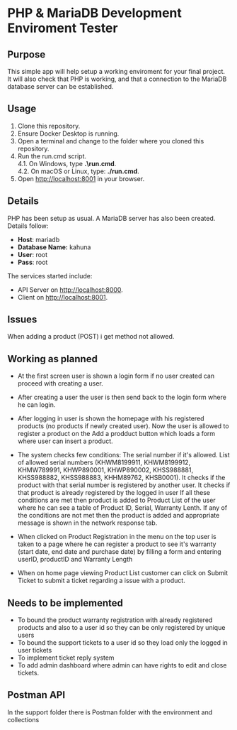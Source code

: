 # PHP & MariaDB Development Enviroment Tester

## Purpose

This simple app will help setup a working enviroment for your final project. It will also check that PHP is working, and that a connection to the MariaDB database server can be established. 

## Usage

1. Clone this repository.
2. Ensure Docker Desktop is running.
3. Open a terminal and change to the folder where you cloned this repository.
4. Run the run.cmd script.  
    4.1. On Windows, type **.\run.cmd**.    
    4.2. On macOS or Linux, type: **./run.cmd**.
5. Open [http://localhost:8001](https://localhost:8001) in your browser.

## Details

PHP has been setup as usual. A MariaDB server has also been created. Details follow:

- **Host**: mariadb
- **Database Name:** kahuna
- **User**: root
- **Pass**: root

The services started include:
- API Server on [http://localhost:8000](https://localhost:8000).
- Client on [http://localhost:8001](https://localhost:8001).

## Issues

When adding a product (POST) i get method not allowed.

## Working as planned

- At the first screen user is shown a login form if no user created can proceed with creating a user.
- After creating a user the user is then send back to the login form where he can login.
- After logging in user is shown the homepage with his registered products (no products if newly created user). Now the user is allowed to register a product on the Add a prodduct button which loads a form where user can insert a product.
- The system checks few conditions: 
    The serial number if it's allowed. List of allowed serial numbers (KHWM8199911, KHWM8199912, KHMW789991, KHWP890001, KHWP890002, KHSS988881, KHSS988882, KHSS988883, KHHM89762, KHSB0001).
    It checks if the product with that serial number is registered by another user.
    It checks if that product is already registered by the logged in user
If all these conditions are met then product is added to Product List of the user where he can see a table of Product ID, Serial, Warranty Lenth.
If any of the conditions are not met then the product is added and appropriate message is shown in the network response tab.

- When clicked on Product Registration in the menu on the top user is taken to a page where he can register a product to see it's warranty  (start date, end date and purchase date) by filling a form and entering userID, productID and Warranty Length

- When on home page viewing Product List customer can click on Submit Ticket to submit a ticket regarding a issue with a product.


## Needs to be implemented

- To bound the product warranty registration with already registered products and also to a user id so they can be only registered by unique users
- To bound the support tickets to a user id so they load only the logged in user tickets
- To implement ticket reply system
- To add admin dashboard where admin can have rights to edit and close tickets.

## Postman API

In the support folder there is Postman folder with the environment and collections

